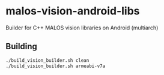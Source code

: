 # malos-vision-android-libs

Builder for C++ MALOS vision libraries on Android (multiarch)

## Building

``` bash
./build_vision_builder.sh clean
./build_vision_builder.sh armeabi-v7a
```

